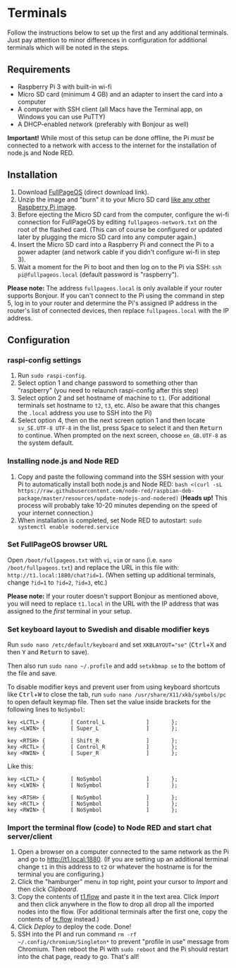 # Terminals

Follow the instructions below to set up the first and any additional terminals. Just pay attention to minor differences in configuration for additional terminals which will be noted in the steps.

## Requirements

* Raspberry Pi 3 with built-in wi-fi
* Micro SD card (minimum 4 GB) and an adapter to insert the card into a computer
* A computer with SSH client (all Macs have the Terminal app, on Windows you can use PuTTY)
* A DHCP-enabled network (preferably with Bonjour as well)

**Important!** While most of this setup can be done offline, the Pi *must* be connected to a network with access to the internet for the installation of node.js and Node RED.

## Installation

1. Download [FullPageOS](http://docstech.net/FullPageOS/2017-06-24_2017-06-21-fullpageos-jessie-lite-0.7.0.zip) (direct download link).
2. Unzip the image and "burn" it to your Micro SD card [like any other Raspberry Pi image](https://www.raspberrypi.org/documentation/installation/installing-images/README.md).
3. Before ejecting the Micro SD card from the computer, configure the wi-fi connection for FullPageOS by editing `fullpageos-network.txt` on the root of the flashed card. (This can of course be configured or updated later by plugging the micro SD card into any computer again.)
4. Insert the Micro SD card into a Raspberry Pi and connect the Pi to a power adapter (and network cable if you didn't configure wi-fi in step 3).
5. Wait a moment for the Pi to boot and then log on to the Pi via SSH: `ssh pi@fullpageos.local` (default password is "raspberry").

**Please note:** The address `fullpageos.local` is only available if your router supports Bonjour. If you can't connect to the Pi using the command in step 5, log in to your router and determine the Pi's assigned IP address in the router's list of connected devices, then replace `fullpageos.local` with the IP address.

## Configuration

### raspi-config settings

1. Run `sudo raspi-config`.
2. Select option 1 and change password to something other than "raspberry" (you need to relaunch raspi-config after this step)
3. Select option 2 and set hostname of machine to `t1`. (For additional terminals set hostname to `t2`, `t3`, etc. Also be aware that this changes the `.local` address you use to SSH into the Pi)
4. Select option 4, then on the next screen option 1 and then locate `sv_SE.UTF-8 UTF-8` in the list, press <kbd>Space</kbd> to select it and then <kbd>Return</kbd> to continue. When prompted on the next screen, choose `en_GB.UTF-8` as the system default.

### Installing node.js and Node RED

1. Copy and paste the following command into the SSH session with your Pi to automatically install both node.js and Node RED: `bash <(curl -sL https://raw.githubusercontent.com/node-red/raspbian-deb-package/master/resources/update-nodejs-and-nodered)` (**Heads up!** This process will probably take 10-20 minutes depending on the speed of your internet connection.)
2. When installation is completed, set Node RED to autostart: `sudo systemctl enable nodered.service`

### Set FullPageOS browser URL

Open `/boot/fullpageos.txt` with `vi`, `vim` or `nano` (i.e. `nano /boot/fullpageos.txt`) and replace the URL in this file with: `http://t1.local:1880/chat?id=1`. (When setting up additional terminals, change `?id=1` to `?id=2`, `?id=3`, etc.)

**Please note:** If your router doesn't support Bonjour as mentioned above, you will need to replace `t1.local` in the URL with the IP address that was assigned to the *first* terminal in your setup.

### Set keyboard layout to Swedish and disable modifier keys

Run `sudo nano /etc/default/keyboard` and set `XKBLAYOUT="se"` (<kbd>Ctrl</kbd>+<kbd>X</kbd> and then <kbd>Y</kbd> and <kbd>Return</kbd> to save).

Then also run `sudo nano ~/.profile` and add `setxkbmap se` to the bottom of the file and save.

To disable modifier keys and prevent user from using keyboard shortcuts like <kbd>Ctrl</kbd>+<kbd>W</kbd> to close the tab, run `sudo nano /usr/share/X11/xkb/symbols/pc` to open default keymap file. Then set the value inside brackets for the following lines to `NoSymbol`:

```
key <LCTL> {        [ Control_L             ]       };
key <LWIN> {        [ Super_L               ]       };

key <RTSH> {        [ Shift_R               ]       };
key <RCTL> {        [ Control_R             ]       };
key <RWIN> {        [ Super_R               ]       };
```
Like this:
```
key <LCTL> {        [ NoSymbol              ]       };
key <LWIN> {        [ NoSymbol              ]       };

key <RTSH> {        [ NoSymbol              ]       };
key <RCTL> {        [ NoSymbol              ]       };
key <RWIN> {        [ NoSymbol              ]       };
```

### Import the terminal flow (code) to Node RED and start chat server/client

1. Open a browser on a computer connected to the same network as the Pi and go to http://t1.local:1880. (If you are setting up an additional terminal change `t1` in this address to `t2` or whatever the hostname is for the terminal you are configuring.)
2. Click the "hamburger" menu in top right, point your cursor to *Import* and then click *Clipboard*.
3. Copy the contents of [t1.flow](https://raw.githubusercontent.com/vtamm/terminals/master/t1.flow) and paste it in the text area. Click *Import* and then click anywhere in the flow to drop all drop all the imported nodes into the flow. (For additional terminals after the first one, copy the contents of [tx.flow](https://raw.githubusercontent.com/vtamm/terminals/master/tx.flow) instead.)
4. Click *Deploy* to deploy the code. Done!
5. SSH into the PI and run command `rm -rf ~/.config/chromium/Singleton*` to prevent "profile in use" message from Chromium. Then reboot the Pi with `sudo reboot` and the Pi should restart into the chat page, ready to go. That's all!
